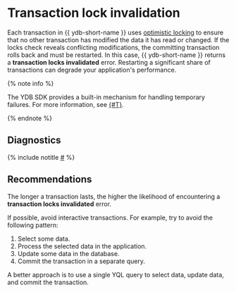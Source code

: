 # Transaction lock invalidation

Each transaction in {{ ydb-short-name }} uses [optimistic locking](https://en.wikipedia.org/wiki/Optimistic_concurrency_control) to ensure that no other transaction has modified the data it has read or changed. If the locks check reveals conflicting modifications, the committing transaction rolls back and must be restarted. In this case, {{ ydb-short-name }} returns a **transaction locks invalidated** error. Restarting a significant share of transactions can degrade your application's performance.

{% note info %}

The YDB SDK provides a built-in mechanism for handling temporary failures. For more information, see [{#T}](../../../../reference/ydb-sdk/error_handling.md).

{% endnote %}


## Diagnostics

<!-- The include is added to allow partial overrides in overlays  -->
{% include notitle [#](_includes/transaction-lock-invalidation.md) %}

## Recommendations

The longer a transaction lasts, the higher the likelihood of encountering a **transaction locks invalidated** error.

If possible, avoid interactive transactions. For example, try to avoid the following pattern:

1. Select some data.
1. Process the selected data in the application.
1. Update some data in the database.
1. Commit the transaction in a separate query.

A better approach is to use a single YQL query to select data, update data, and commit the transaction.
